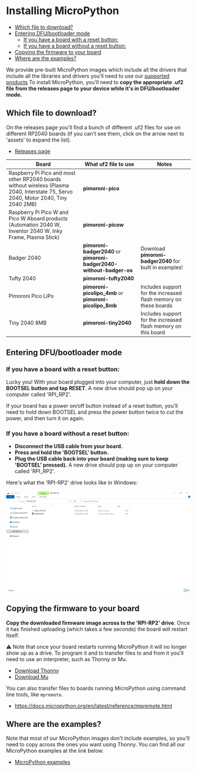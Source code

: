 # Installing MicroPython  <!-- omit in toc -->

- [Which file to download?](#which-file-to-download)
- [Entering DFU/bootloader mode](#entering-dfubootloader-mode)
  - [If you have a board with a reset button:](#if-you-have-a-board-with-a-reset-button)
  - [If you have a board without a reset button:](#if-you-have-a-board-without-a-reset-button)
- [Copying the firmware to your board](#copying-the-firmware-to-your-board)
- [Where are the examples?](#where-are-the-examples)

We provide pre-built MicroPython images which include all the drivers that include all the libraries and drivers you'll need to use our [supported products](https://github.com/pimoroni/pimoroni-pico#supported-products) To install MicroPython, you'll need to **copy the appropriate .uf2 file from the releases page to your device while it's in DFU/bootloader mode.**

## Which file to download?

On the releases page you'll find a bunch of different .uf2 files for use on different RP2040 boards (if you can't see them, click on the arrow next to 'assets' to expand the list).

- [Releases page](https://github.com/pimoroni/pimoroni-pico/releases)

| Board                                                        | What uf2 file to use                                         | Notes                                                        |
| ------------------------------------------------------------ | ------------------------------------------------------------ | ------------------------------------------------------------ |
| Raspberry Pi Pico and most other RP2040 boards without wireless (Plasma 2040, Interstate 75, Servo 2040, Motor 2040, Tiny 2040 2MB) | **pimoroni-pico**                                            |                                                              |
| Raspberry Pi Pico W and Pico W Aboard products (Automation 2040 W, Inventor 2040 W, Inky Frame, Plasma Stick) | **pimoroni-picow**                                           |                                                              |
| Badger 2040                                                  | **pimoroni-badger2040** or **pimoroni-badger2040-without-badger-os** | Download **pimoroni-badger2040** for built in examples!      |
| Tufty 2040                                                   | **pimoroni-tufty2040**                                       |                                                              |
| Pimoroni Pico LiPo                                           | **pimoroni-picolipo_4mb** or **pimoroni-picolipo_8mb**       | Includes support for the increased flash memory on these boards |
| Tiny 2040 8MB                                                | **pimoroni-tiny2040**                                        | Includes support for the increased flash memory on this board |

## Entering DFU/bootloader mode

### If you have a board with a reset button:

Lucky you! With your board plugged into your computer, just **hold down the BOOTSEL button and tap RESET**. A  new drive should pop up on your computer called 'RPI_RP2'. 

If your board has a power on/off button instead of a reset button, you'll need to hold down BOOTSEL and press the power button twice to cut the power, and then turn it on again.

### If you have a board without a reset button:

- **Disconnect the USB cable from your board.**
- **Press and hold the 'BOOTSEL'  button.**
- **Plug the USB cable back into your board (making sure to keep 'BOOTSEL' pressed).** A new drive should pop up on your computer called 'RPI_RP2'. 

Here's what the 'RPI-RP2' drive looks like in Windows:

![Screenshot showing the RPI-RP2 drive](dfu_mode.png)

## Copying the firmware to your board

**Copy the downloaded firmware image across to the 'RPI-RP2' drive**. Once it has finished uploading (which takes a few seconds) the board will restart itself.

⚠ Note that once your board restarts running MicroPython it will no longer show up as a drive. To program it and to transfer files to and from it you'll need to use an interpreter, such as Thonny or Mu.

- [Download Thonny](https://thonny.org/)
- [Download Mu](https://codewith.mu/)

You can also transfer files to boards running MicroPython using command line tools, like `mpremote`.

- https://docs.micropython.org/en/latest/reference/mpremote.html

## Where are the examples?

Note that most of our MicroPython images don't include examples, so you'll need to copy across the ones you want using Thonny. You can find all our MicroPython examples at the link below.

- [MicroPython examples](https://github.com/pimoroni/pimoroni-pico/tree/main/micropython/examples)
